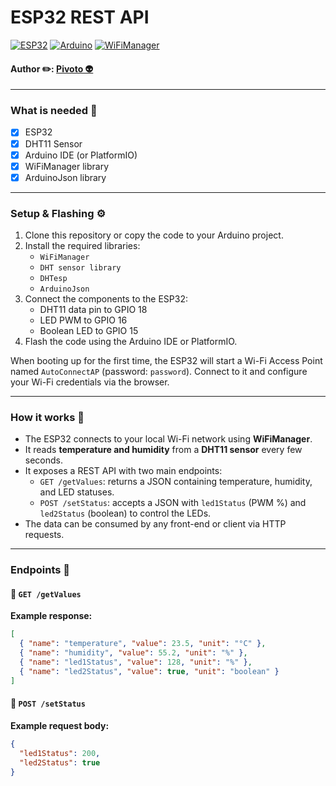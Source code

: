 # ESP32 REST API

[![ESP32](https://img.shields.io/badge/-ESP32-000?style=for-the-badge&logo=espressif)](https://www.espressif.com/)
[![Arduino](https://img.shields.io/badge/Arduino-00979D?style=for-the-badge&logo=Arduino&logoColor=white)](https://www.arduino.cc/)
[![WiFiManager](https://img.shields.io/badge/WiFiManager-E34F26?style=for-the-badge&logo=wifi&logoColor=white)](https://github.com/tzapu/WiFiManager)

<h4 align="left"> 
	Author ✏️: <a href="https://github.com/GabrielPivoto">Pivoto 👽</a>
</h4>

---

### What is needed 🧾

- [x] ESP32
- [x] DHT11 Sensor
- [x] Arduino IDE (or PlatformIO)
- [x] WiFiManager library
- [x] ArduinoJson library

---

### Setup & Flashing ⚙️

1. Clone this repository or copy the code to your Arduino project.
2. Install the required libraries:
   - `WiFiManager`
   - `DHT sensor library`
   - `DHTesp`
   - `ArduinoJson`
3. Connect the components to the ESP32:
   - DHT11 data pin to GPIO 18
   - LED PWM to GPIO 16
   - Boolean LED to GPIO 15
4. Flash the code using the Arduino IDE or PlatformIO.

When booting up for the first time, the ESP32 will start a Wi-Fi Access Point named `AutoConnectAP` (password: `password`). Connect to it and configure your Wi-Fi credentials via the browser.

---

### How it works 🚀

- The ESP32 connects to your local Wi-Fi network using **WiFiManager**.
- It reads **temperature and humidity** from a **DHT11 sensor** every few seconds.
- It exposes a REST API with two main endpoints:
  - `GET /getValues`: returns a JSON containing temperature, humidity, and LED statuses.
  - `POST /setStatus`: accepts a JSON with `led1Status` (PWM %) and `led2Status` (boolean) to control the LEDs.
- The data can be consumed by any front-end or client via HTTP requests.

---

### Endpoints 📡

#### 🔹 `GET /getValues`

**Example response:**
```json
[
  { "name": "temperature", "value": 23.5, "unit": "°C" },
  { "name": "humidity", "value": 55.2, "unit": "%" },
  { "name": "led1Status", "value": 128, "unit": "%" },
  { "name": "led2Status", "value": true, "unit": "boolean" }
]
```

#### 🔹 `POST /setStatus`

**Example request body:**
```json
{
  "led1Status": 200,
  "led2Status": true
}